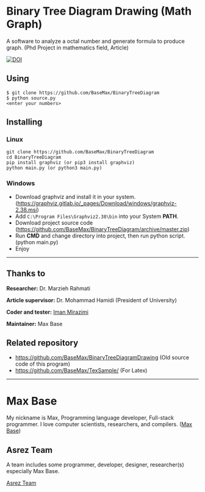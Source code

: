 # Binary Tree Diagram Drawing (Math Graph)

A software to analyze a octal number and generate formula to produce graph. (Phd Project in mathematics field, Article)

[![DOI](https://zenodo.org/badge/267284876.svg)](https://zenodo.org/badge/latestdoi/267284876)

## Using

```
$ git clone https://github.com/BaseMax/BinaryTreeDiagram
$ python source.py
<enter your numbers>
```

## Installing

### Linux

```
git clone https://github.com/BaseMax/BinaryTreeDiagram
cd BinaryTreeDiagram
pip install graphviz (or pip3 install graphviz)
python main.py (or python3 main.py)
```

### Windows

- Download graphviz and install it in your system. (https://graphviz.gitlab.io/_pages/Download/windows/graphviz-2.38.msi)
- Add `C:\Program Files\Graphviz2.38\bin` into your System **PATH**.
- Download project source code (https://github.com/BaseMax/BinaryTreeDiagram/archive/master.zip)
- Run **CMD** and change directory into project, then run python script. (python main.py)
- Enjoy

-------

## Thanks to

**Researcher:** Dr. Marzieh Rahmati

**Article supervisor:** Dr. Mohammad Hamidi (President of University)

**Coder and tester:** [Iman Mirazimi](https://github.com/imirazimi/)

**Maintainer:** Max Base

## Related repository

- https://github.com/BaseMax/BinaryTreeDiagramDrawing (Old source code of this program)
- https://github.com/BaseMax/TexSample/ (For Latex)

---------

# Max Base

My nickname is Max, Programming language developer, Full-stack programmer. I love computer scientists, researchers, and compilers. ([Max Base](https://maxbase.org/))

## Asrez Team

A team includes some programmer, developer, designer, researcher(s) especially Max Base.

[Asrez Team](https://www.asrez.com/)
